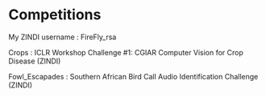 # Competitions

My ZINDI username : FireFly_rsa

Crops : ICLR Workshop Challenge #1: CGIAR Computer Vision for Crop Disease (ZINDI)

Fowl_Escapades : Southern African Bird Call Audio Identification Challenge (ZINDI)
